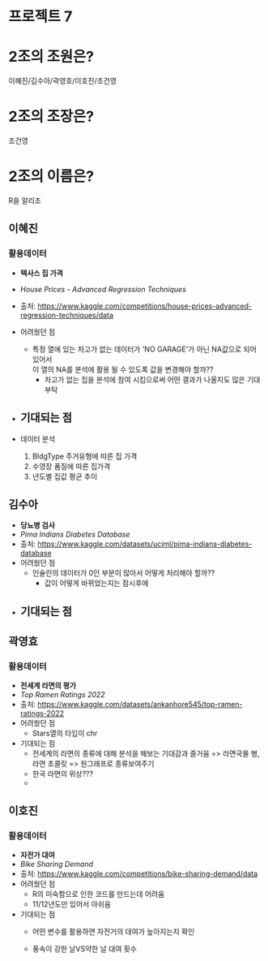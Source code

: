 # 프로젝트 7

# 2조의 조원은?
이혜진/김수아/곽영호/이호진/조건영

# 2조의 조장은?
조건영

# 2조의 이름은?
R을 알리조

## 이혜진
### 활용데이터
- **텍사스 집 가격**
- *House Prices - Advanced Regression Techniques*
- 출처: https://www.kaggle.com/competitions/house-prices-advanced-regression-techniques/data
- 어려웠던 점
    - 특정 열에 있는 차고가 없는 데이터가 'NO GARAGE'가 아닌 NA값으로 되어 있어서  
      이 열의 NA를 분석에 활용 될 수 있도록 값을 변경해야 할까??
        - 차고가 없는 집을 분석에 참여 시킴으로써 어떤 결과가 나올지도 많은 기대 부탁
- 기대되는 점
    - 

- 데이터 분석
    1. BldgType 주거유형에 따른 집 가격
    2. 수영장 품질에 따른 집가격
    3. 년도별 집값 평균 추이
    
## 김수아
- **당뇨병 검사**
- *Pima Indians Diabetes Database*
- 출처: https://www.kaggle.com/datasets/uciml/pima-indians-diabetes-database
- 어려웠던 점
    - 인슐린의 데이터가 0인 부분이 많아서 어떻게 처리해야 할까??
        - 값이 어떻게 바뀌었는지는 잠시후에
- 기대되는 점
    - 

## 곽영효
### 활용데이터
- **전세계 라면의 평가**
- *Top Ramen Ratings 2022*
- 출처: https://www.kaggle.com/datasets/ankanhore545/top-ramen-ratings-2022
- 어려웠던 점
    - Stars열의 타입이 chr
- 기대되는 점
    - 전세계의 라면의 종류에 대해 분석을 해보는 기대감과 즐거움 => 라면국물 병, 라면 초콜릿 => 원그래프로 종류보여주기
    - 한국 라면의 위상???
    - 
    
## 이호진
### 활용데이터
- **자전가 대여**
- *Bike Sharing Demand*
- 출처: https://www.kaggle.com/competitions/bike-sharing-demand/data
- 어려웠던 점
    - R의 미숙함으로 인한 코드를 만드는데 어려움
    - 11/12년도만 있어서 아쉬움
- 기대되는 점
    - 어떤 변수를 활용하면 자전거의 대여가 높아지는지 확인
    
    
    - 풍속이 강한 날VS약한 날 대여 횟수